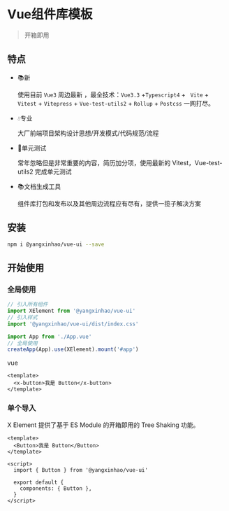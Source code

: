 # Vue组件库模板

> 开箱即用

## 特点

- 📚新

  使用目前 `Vue3` 周边最新 ，最全技术：`Vue3.3` +`Typescript4` + ` Vite` + `Vitest` + `Vitepress` + `Vue-test-utils2` + `Rollup` +  `Postcss` 一网打尽。

- 💧专业

  大厂前端项目架构设计思想/开发模式/代码规范/流程

- 🌹单元测试

  常年忽略但是非常重要的内容，简历加分项，使用最新的 Vitest，Vue-test-utils2 完成单元测试

- 📚文档生成工具

  组件库打包和发布以及其他周边流程应有尽有，提供一揽子解决方案



## 安装

```bash
npm i @yangxinhao/vue-ui --save
```



## 开始使用

### **全局使用**

```ts
// 引入所有组件
import XElement from '@yangxinhao/vue-ui'
// 引入样式
import '@yangxinhao/vue-ui/dist/index.css'

import App from './App.vue'
// 全局使用
createApp(App).use(XElement).mount('#app')
```

vue

```vue
<template>
  <x-button>我是 Button</x-button>
</template>
```

### **单个导入**

X Element 提供了基于 ES Module 的开箱即用的 Tree Shaking 功能。

```vue
<template>
  <Button>我是 Button</Button>
</template>

<script>
  import { Button } from '@yangxinhao/vue-ui'
  
  export default {
    components: { Button },
  }
</script>
```



